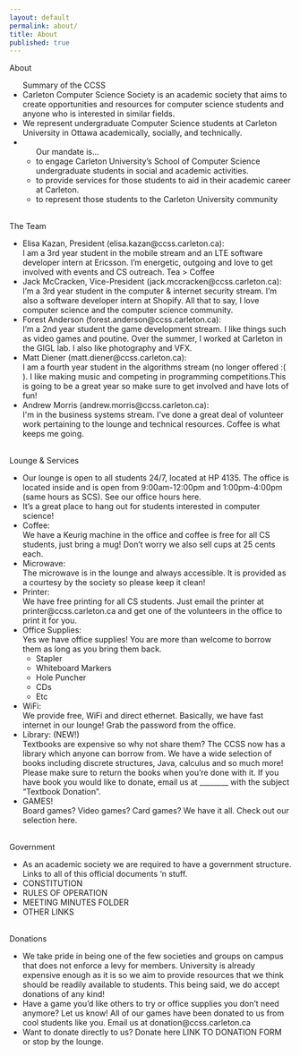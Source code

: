 ```yaml
---
layout: default
permalink: about/
title: About
published: true
---
```


About
<ul>Summary of the CCSS
	<li>Carleton Computer Science Society is an academic society that aims to create opportunities and resources for computer science students and anyone who is interested in similar fields.</li>
	<li>We represent undergraduate Computer Science students at Carleton University in Ottawa academically, socially, and technically.</li>
	<li>
		<ul>Our mandate is…
			<li>to engage Carleton University’s School of Computer Science undergraduate students in social and academic activities.</li>
			<li>to provide services for those students to aid in their academic career at Carleton.</li>
			<li>to represent those students to the Carleton University community</li>
		</ul>
	</li>
</ul>
<br>
The Team
<ul>
	<li>Elisa Kazan, President (elisa.kazan@ccss.carleton.ca):<br>
    I am a 3rd year student in the mobile stream and an LTE software developer intern at Ericsson. I’m energetic, outgoing and love to get involved with events and CS outreach. Tea > Coffee 
	</li>
	<li>Jack McCracken, Vice-President (jack.mccracken@ccss.carleton.ca):<br>
    I’m a 3rd year student in the computer & internet security stream. I’m also a software developer intern at Shopify. All that to say, I love computer science and the computer science community.
    </li>
	<li>Forest Anderson (forest.anderson@ccss.carleton.ca):<br>
	I’m a 2nd year student the game development stream. I like things such as video games and poutine. Over the summer, I worked at Carleton in the GIGL lab. I also like photography and VFX.</li>
	<li>Matt Diener (matt.diener@ccss.carleton.ca):<br>
	I am a fourth year student in the algorithms stream (no longer offered :( ). I like making music and competing in programming competitions.This is going to be a great year so make sure to get involved and have lots of fun!
    </li>
	<li>Andrew Morris (andrew.morris@ccss.carleton.ca):<br>
	I'm in the business systems stream. I’ve done a great deal of volunteer work pertaining to the lounge and technical resources. Coffee is what keeps me going.
    </li>
</ul>
<br>
Lounge & Services
<ul>
	<li>Our lounge is open to all students 24/7, located at HP 4135. The office is located inside and is open from 9:00am-12:00pm and 1:00pm-4:00pm (same hours as SCS). See our office hours here.</li>
    <li>It’s a great place to hang out for students interested in computer science!</li>
	<li>Coffee:<br>
	We have a Keurig machine in the office and coffee is free for all CS students, just bring a mug! Don’t worry we also sell cups at 25 cents each.</li>
	<li>Microwave:<br>
	The microwave is in the lounge and always accessible. It is provided as a courtesy by the society so please keep it clean!</li>
	<li>Printer:<br>
	We have free printing for all CS students. Just email the printer at printer@ccss.carleton.ca and get one of the volunteers in the office to print it for you.</li>
	<li>Office Supplies:<br>
	Yes we have office supplies! You are more than welcome to borrow them as long as you bring them back.<br> 
    <ul>
    	<li>Stapler</li>
		<li>Whiteboard Markers</li>
		<li>Hole Puncher</li>
		<li>CDs</li>
		<li>Etc</li>
        </ul></li>
	<li>WiFi:<br>
    We provide free, WiFi and direct ethernet. Basically, we have fast internet in our lounge! Grab the password from the office.</li>
	<li>Library: (NEW!)<br>
	Textbooks are expensive so why not share them? The CCSS now has a library which anyone can borrow from. We have a wide selection of books including discrete structures, Java, calculus and so much more!<br>
	Please make sure to return the books when you’re done with it. If you have book you would like to donate, email us at ________ with the subject “Textbook Donation”.</li>
	<li>GAMES!<br>
    Board games? Video games? Card games? We have it all. Check out our selection here.</li>
</ul>
<br>
Government<br>
<ul>
	<li>As an academic society we are required to have a government structure. Links to all of this official documents ‘n stuff.</li>
	<li>CONSTITUTION</li>
	<li>RULES OF OPERATION</li>
	<li>MEETING MINUTES FOLDER</li>
	<li>OTHER LINKS</li>
</ul>
<br>
Donations
<ul>
	<li>We take pride in being one of the few societies and groups on campus that does not enforce a levy for members. University is already expensive enough as it is so we aim to provide resources that we think should be readily available to students. This being said, we do accept donations of any kind!</li>
	<li>Have a game you’d like others to try or office supplies you don’t need anymore? Let us know! All of our games have been donated to us from cool students like you. Email us at donation@ccss.carleton.ca</li>
    <li>Want to donate directly to us? Donate here LINK TO DONATION FORM or stop by the lounge.</li>
</ul>
